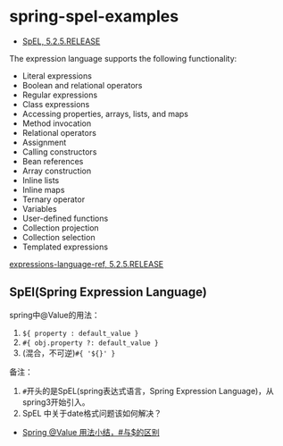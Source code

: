 # spring-spel-examples

+ [SpEL, 5.2.5.RELEASE](https://docs.spring.io/spring/docs/5.2.5.RELEASE/spring-framework-reference/core.html#expressions)


The expression language supports the following functionality:  
- Literal expressions
- Boolean and relational operators
- Regular expressions
- Class expressions
- Accessing properties, arrays, lists, and maps
- Method invocation
- Relational operators
- Assignment
- Calling constructors
- Bean references
- Array construction
- Inline lists
- Inline maps
- Ternary operator
- Variables
- User-defined functions
- Collection projection
- Collection selection
- Templated expressions

[expressions-language-ref, 5.2.5.RELEASE](https://docs.spring.io/spring/docs/5.2.5.RELEASE/spring-framework-reference/core.html#expressions-language-ref)


## SpEl(Spring Expression Language)
spring中@Value的用法：
 1. `${ property : default_value }`
 2. `#{ obj.property ?: default_value }`
 3. (混合，不可逆)`#{ '${}' }`

备注：  
  1. `#`开头的是SpEL(spring表达式语言，Spring Expression Language)，从spring3开始引入。
  2. SpEL 中关于date格式问题该如何解决？

- [Spring @Value 用法小结，#与$的区别](http://www.cnblogs.com/larryzeal/p/5910149.html)